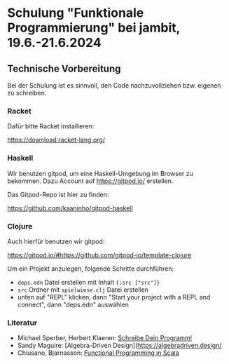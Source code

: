 # Schulung "Funktionale Programmierung" bei jambit, 19.6.-21.6.2024

## Technische Vorbereitung

Bei der Schulung ist es sinnvoll, den Code nachzuvollziehen bzw. eigenen zu schreiben.

### Racket

Dafür bitte Racket installieren:

https://download.racket-lang.org/

### Haskell

Wir benutzen gitpod, um eine Haskell-Umgebung im Browser zu bekommen.
Dazu Account auf https://gitpod.io/ erstellen.

Das Gitpod-Repo ist hier zu finden:

https://github.com/kaaninho/gitpod-haskell

### Clojure

Auch hierfür benutzen wir gitpod:

https://gitpod.io/#https://github.com/gitpod-io/template-clojure

Um ein Projekt anzulegen, folgende Schritte durchführen:
- `deps.edn` Datei erstellen mit Inhalt `{:src ["src"]}`
- `src` Ordner mit `spielwiese.clj` Datei erstellen
- unten auf "REPL" klicken, dann "Start your project with a REPL and
  connect", dann "deps.edn" auswählen

### Literatur

- Michael Sperber, Herbert Klaeren: [Schreibe Dein Programm!](https://www.deinprogramm.de)
- Sandy Maguire: [Algebra-Driven Design](https://algebradriven.design/
- Chiusano, Bjarnasson: [Functional Programming in Scala](https://www.manning.com/books/functional-programming-in-scala)
